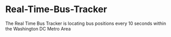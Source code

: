 # Real-Time-Bus-Tracker
The Real Time Bus Tracker is locating bus positions every 10 seconds within the Washington DC Metro Area
